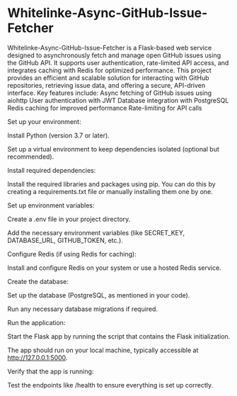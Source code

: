 # Whitelinke-Async-GitHub-Issue-Fetcher
 Whitelinke-Async-GitHub-Issue-Fetcher is a Flask-based web service designed to asynchronously fetch and manage open GitHub issues using the GitHub API. It supports user authentication, rate-limited API access, and integrates caching with Redis for optimized performance. This project provides an efficient and scalable solution for interacting with GitHub repositories, retrieving issue data, and offering a secure, API-driven interface.  Key features include:  Async fetching of GitHub issues using aiohttp  User authentication with JWT  Database integration with PostgreSQL  Redis caching for improved performance  Rate-limiting for API calls


Set up your environment:

Install Python (version 3.7 or later).

Set up a virtual environment to keep dependencies isolated (optional but recommended).

Install required dependencies:

Install the required libraries and packages using pip. You can do this by creating a requirements.txt file or manually installing them one by one.

Set up environment variables:

Create a .env file in your project directory.

Add the necessary environment variables (like SECRET_KEY, DATABASE_URL, GITHUB_TOKEN, etc.).

Configure Redis (if using Redis for caching):

Install and configure Redis on your system or use a hosted Redis service.

Create the database:

Set up the database (PostgreSQL, as mentioned in your code).

Run any necessary database migrations if required.

Run the application:

Start the Flask app by running the script that contains the Flask initialization.

The app should run on your local machine, typically accessible at http://127.0.0.1:5000.

Verify that the app is running:

Test the endpoints like /health to ensure everything is set up correctly.
